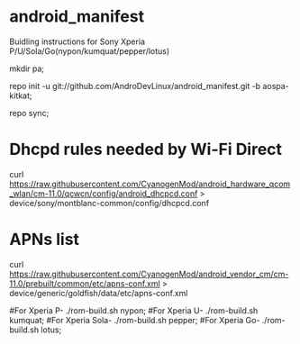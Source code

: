 android_manifest
================

Buidling instructions for Sony Xperia P/U/Sola/Go(nypon/kumquat/pepper/lotus)

mkdir pa;

repo init -u git://github.com/AndroDevLinux/android_manifest.git -b aospa-kitkat;

repo sync;

# Dhcpd rules needed by Wi-Fi Direct
curl https://raw.githubusercontent.com/CyanogenMod/android_hardware_qcom_wlan/cm-11.0/qcwcn/config/android_dhcpcd.conf > device/sony/montblanc-common/config/dhcpcd.conf

# APNs list
curl https://raw.githubusercontent.com/CyanogenMod/android_vendor_cm/cm-11.0/prebuilt/common/etc/apns-conf.xml > device/generic/goldfish/data/etc/apns-conf.xml

#For Xperia P- 
./rom-build.sh nypon;
#For Xperia U- 
./rom-build.sh kumquat;
#For Xperia Sola-
./rom-build.sh pepper;
#For Xperia Go- 
./rom-build.sh lotus;
